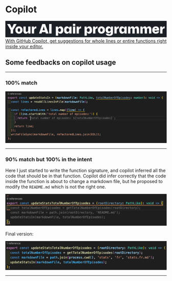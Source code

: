 # Copilot

![copilot](./snapshots/copilot-01.png)
[With GitHub Copilot, get suggestions for whole lines or entire functions right inside your editor.](https://copilot.github.com/)

## Some feedbacks on copilot usage


---

### 100% match

![match01](./snapshots/screenshot-01.png)

---

### 90% match but 100% in the intent

Here I just started to write the function signature, and copilot inferred all the code that should be in that function.
Copilot did infer correctly that the code inside the function is about to change a markdown file, but he proposed to modify the `README.md` which is not the right one.

![match02](./snapshots/screenshot-02.png)

Final version:

![match02](./snapshots/screenshot-02-final.png)

---
